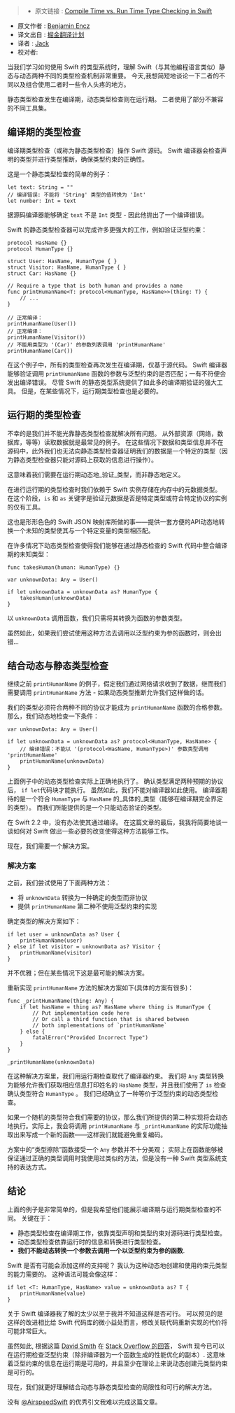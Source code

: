 >* 原文链接 : [Compile Time vs. Run Time Type Checking in Swift](http://blog.benjamin-encz.de/post/compile-time-vs-runtime-type-checking-swift/)
* 原文作者 : [Benjamin Encz](https://twitter.com/benjaminencz)
* 译文出自 : [掘金翻译计划](https://github.com/xitu/gold-miner)
* 译者 : [Jack](https://github.com/Jack-Kingdom)
* 校对者:


当我们学习如何使用 Swift 的类型系统时，理解 Swift（与其他编程语言类似）静态与动态两种不同的类型检查机制非常重要。 今天,我想简短地谈论一下二者的不同以及组合使用二者时一些令人头疼的地方。

静态类型检查发生在编译期，动态类型检查则在运行期。 二者使用了部分不兼容的不同工具集。

## 编译期的类型检查

编译期类型检查（或称为静态类型检查）操作 Swift 源码。 Swift 编译器会检查声明的类型并进行类型推断，确保类型约束的正确性。

这是一个静态类型检查的简单的例子：

    let text: String = ""
    // 编译错误: 不能将 'String' 类型的值转换为 'Int' 
    let number: Int = text

据源码编译器能够确定 `text` 不是 `Int` 类型 - 因此他抛出了一个编译错误。

Swift 的静态类型检查器可以完成许多更强大的工作，例如验证泛型约束：

    protocol HasName {}
    protocol HumanType {}

    struct User: HasName, HumanType { }
    struct Visitor: HasName, HumanType { }
    struct Car: HasName {}

    // Require a type that is both human and provides a name
    func printHumanName<T: protocol<HumanType, HasName>>(thing: T) {
        // ...
    }

    // 正常编译：
    printHumanName(User())
    // 正常编译：
    printHumanName(Visitor())
    // 不能用类型为 '(Car)' 的参数列表调用 'printHumanName' 
    printHumanName(Car())

在这个例子中，所有的类型检查再次发生在编译期，仅基于源代码。 Swift 编译器能够验证调用 `printHumanName` 函数的参数与泛型约束的是否匹配；一有不符便会发出编译错误。
尽管 Swift 的静态类型系统提供了如此多的编译期验证的强大工具。 但是，在某些情况下，运行期类型检查也是必要的。

## 运行期的类型检查

不幸的是我们并不能光靠静态类型检查就解决所有问题。 从外部资源（网络，数据库，等等）读取数据就是最常见的例子。 在这些情况下数据和类型信息并不在源码中，此外我们也无法向静态类型检查器证明我们的数据是一个特定的类型（因为静态类型检查器只能对源码上获取的信息进行操作）。

这意味着我们需要在运行期动态地_验证_类型，而非静态地定义。

在进行运行期的类型检查时我们依赖于 Swift 实例存储在内存中的元数据类型。 在这个阶段，`is` 和 `as` 关键字是验证元数据是否是特定类型或符合特定协议的实例的仅有工具。

这也是形形色色的 Swift JSON 映射库所做的事——提供一套方便的API动态地转换一个未知的类型使其与一个特定变量的类型相匹配。

在许多情况下动态类型检查使得我们能够在通过静态检查的 Swift 代码中整合编译期的未知类型：

    func takesHuman(human: HumanType) {}

    var unknownData: Any = User()

    if let unknownData = unknownData as? HumanType {
        takesHuman(unknownData)
    }

以 `unknownData` 调用函数，我们只需将其转换为函数的参数类型。

虽然如此，如果我们尝试使用这种方法去调用以泛型约束为参的函数时，则会出错...

## 结合动态与静态类型检查

继续之前 `printHumanName` 的例子，假定我们通过网络请求收到了数据，继而我们需要调用 `printHumanName` 方法 - 如果动态类型推断允许我们这样做的话。

我们的类型必须符合两种不同的协议才能成为 `printHumanName` 函数的合格参数。
那么，我们动态地检查一下条件：

    var unknownData: Any = User()

    if let unknownData = unknownData as? protocol<HumanType, HasName> {
        // 编译错误：不能以 '(protocol<HasName, HumanType>)' 参数类型调用 'printHumanName' 
        printHumanName(unknownData)
    }

上面例子中的动态类型检查实际上正确地执行了。 确认类型满足两种预期的协议后， `if let`代码块才能执行。 虽然如此，我们不能对编译器如此使用。 编译器期待的是一个符合 `HumanType` 与 `HasName` 的_具体的_类型（能够在编译期完全界定的类型）。 而我们所能提供的是一个只能动态验证的类型。

在 Swift 2.2 中，没有办法使其通过编译。 在这篇文章的最后，我我将简要地谈一谈如何对 Swift 做出一些必要的改变使得这种方法能够工作。

现在，我们需要一个解决方案。

### 解决方案

之前，我们尝试使用了下面两种方法：

*   将 `unknownData` 转换为一种确定的类型而非协议
*   提供 `printHumanName` 第二种不使用泛型约束的实现

确定类型的解决方案如下：

    if let user = unknownData as? User {
        printHumanName(user)
    } else if let visitor = unknownData as? Visitor {
        printHumanName(visitor)
    }

并不优雅；但在某些情况下这是最可能的解决方案。

重新实现 `printHumanName` 方法的解决方案如下(具体的方案有很多)： 

    func _printHumanName(thing: Any) {
        if let hasName = thing as? HasName where thing is HumanType {
            // Put implementation code here
            // Or call a third function that is shared between
            // both implementations of `printHumanName`
        } else {
            fatalError("Provided Incorrect Type")
        }
    }

    _printHumanName(unknownData)

在这种解决方案里，我们用运行期检查取代了编译器约束。 我们将 `Any` 类型转换为能够允许我们获取相应信息打印姓名的 `HasName` 类型，并且我们使用了 `is` 检查确认类型符合 `HumanType` 。 我们已经确立了一种等价于泛型约束的动态类型检查。

如果一个随机的类型符合我们需要的协议，那么我们所提供的第二种实现将会动态地执行。实际上，我会将调用 `printHumanName` 与 `_printHumanName` 的实际功能抽取出来写成一个新的函数——这样我们就能避免重复编码。

方案中的“类型擦除”函数接受一个 `Any` 参数并不十分美观； 实际上在函数能够被保证通过正确的类型调用时我使用过类似的方法，但是没有一种 Swift 类型系统支持的表达方式。

## 结论

上面的例子是非常简单的，但是我希望他们能展示编译期与运行期类型检查的不同。 关键在于：

*   静态类型检查在编译期工作，依靠类型声明和类型约束对源码进行类型检查。
*   动态类型检查依靠运行时的信息和转换进行类型检查。
*   **我们不能动态转换一个参数去调用一个以泛型约束为参的函数**.

Swift 是否有可能会添加这样的支持呢？ 我认为这种动态地创建和使用约束元类型的能力需要的。
这种语法可能会像这样：

    if let <T: HumanType, HasName> value = unknownData as? T {
    	printHumanName(value)
    }

关于 Swift 编译器我了解的太少以至于我并不知道这样是否可行。 可以预见的是这样的改进相比给 Swift 代码库的微小益处而言，修改关联代码重新实现的代价将可能非常巨大。

虽然如此, 根据这篇 [David Smith](https://twitter.com/Catfish_Man) 在 [Stack Overflow 的回答](http://stackoverflow.com/questions/28124684/swift-check-if-generic-type-conforms-to-protocol)， Swift 现今已可以在运行期检查泛型约束（除非编译器为一个函数生成的性能优化的副本）. 这意味着泛型约束的信息在运行期是可用的，并且至少在理论上来说动态创建元类型约束是可行的。

现在，我们就更好理解结合动态与静态类型检查的局限性和可行的解决方法。

没有 [@AirspeedSwift](https://twitter.com/AirspeedSwift) 的优秀引文我难以完成这篇文章。